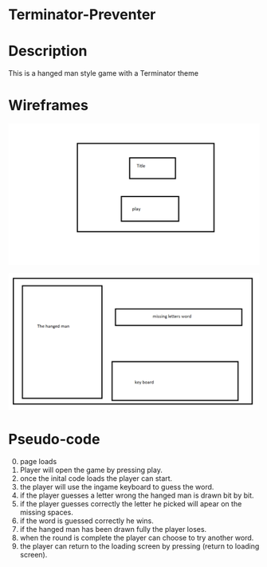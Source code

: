 # Terminator-Preventer

# Description

This is a hanged man style game with a Terminator theme

# Wireframes

![image](./images/homePage.png)

![image](./images/gamePage.png)

# Pseudo-code

0. page loads
1. Player will open the game by pressing play.
2. once the inital code loads the player can start.
3. the player will use the ingame keyboard to guess the word.
4. if the player guesses a letter wrong the hanged man is drawn bit by bit.
5. if the player guesses correctly the letter he picked will apear on the missing spaces.
6. if the word is guessed correctly he wins.
7. if the hanged man has been drawn fully the player loses.
8. when the round is complete the player can choose to try another word.
9. the player can return to the loading screen by pressing (return to loading screen).
